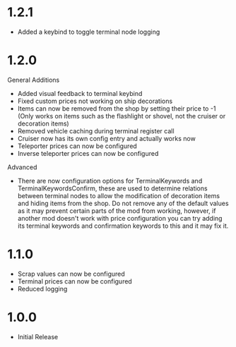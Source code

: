 # 1.2.1
- Added a keybind to toggle terminal node logging

# 1.2.0
General Additions
- Added visual feedback to terminal keybind
- Fixed custom prices not working on ship decorations
- Items can now be removed from the shop by setting their price to -1 (Only works on items such as the flashlight or shovel, not the cruiser or decoration items)
- Removed vehicle caching during terminal register call
- Cruiser now has its own config entry and actually works now
- Teleporter prices can now be configured
- Inverse teleporter prices can now be configured

Advanced
- There are now configuration options for TerminalKeywords and TerminalKeywordsConfirm, these are used to determine relations between terminal nodes to allow the modification of decoration items and hiding items from the shop. Do not remove any of the default values as it may prevent certain parts of the mod from working, however, if another mod doesn't work with price configuration you can try adding its terminal keywords and confirmation keywords to this and it may fix it.

# 1.1.0
- Scrap values can now be configured
- Terminal prices can now be configured
- Reduced logging

# 1.0.0
- Initial Release